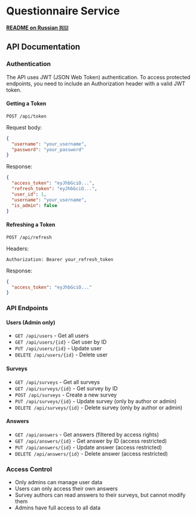 # Questionnaire Service
**[README on Russian 🇷🇺](https://github.com/I-love-linux-12-31/QuestionnaireService/blob/master/docs/README_RU.md)**

## API Documentation

### Authentication

The API uses JWT (JSON Web Token) authentication. To access protected endpoints, you need to include an Authorization header with a valid JWT token.

#### Getting a Token

```
POST /api/token
```

Request body:
```json
{
  "username": "your_username",
  "password": "your_password"
}
```

Response:
```json
{
  "access_token": "eyJhbGciO...",
  "refresh_token": "eyJhbGciO...",
  "user_id": 1,
  "username": "your_username",
  "is_admin": false
}
```

#### Refreshing a Token

```
POST /api/refresh
```

Headers:
```
Authorization: Bearer your_refresh_token
```

Response:
```json
{
  "access_token": "eyJhbGciO..."
}
```

### API Endpoints

#### Users (Admin only)

- `GET /api/users` - Get all users
- `GET /api/users/{id}` - Get user by ID
- `PUT /api/users/{id}` - Update user
- `DELETE /api/users/{id}` - Delete user

#### Surveys

- `GET /api/surveys` - Get all surveys
- `GET /api/surveys/{id}` - Get survey by ID
- `POST /api/surveys` - Create a new survey
- `PUT /api/surveys/{id}` - Update survey (only by author or admin)
- `DELETE /api/surveys/{id}` - Delete survey (only by author or admin)

#### Answers

- `GET /api/answers` - Get answers (filtered by access rights)
- `GET /api/answers/{id}` - Get answer by ID (access restricted)
- `PUT /api/answers/{id}` - Update answer (access restricted)
- `DELETE /api/answers/{id}` - Delete answer (access restricted)

### Access Control

- Only admins can manage user data
- Users can only access their own answers
- Survey authors can read answers to their surveys, but cannot modify them
- Admins have full access to all data


